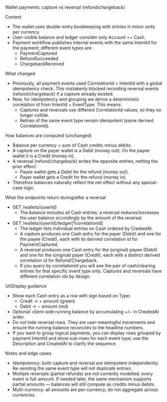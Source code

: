 Wallet payments: capture vs reversal (refund/chargeback)

Context
- The wallet uses double-entry bookkeeping with entries in minor units per currency.
- User-visible balance and ledger consider only Account == Cash.
- Payment workflow publishes internal events with the same IntentId for the payment; different event types are:
  - PaymentCaptured
  - RefundSucceeded
  - ChargebackReceived

What changed
- Previously, all payment events used CorrelationId = IntentId with a global idempotency check. This mistakenly blocked recording reversal events (refund/chargeback) if a capture already existed.
- Now, for idempotency and grouping we derive a deterministic correlation id from IntentId + EventType. This means:
  - Captures and reversals use different CorrelationId values, so they no longer collide.
  - Retries of the same event type remain idempotent (same derived CorrelationId).

How balances are computed (unchanged)
- Balance per currency = sum of Cash credits minus debits.
- A capture on the payer wallet is a Debit (money out). On the payee wallet it is a Credit (money in).
- A reversal (refund/chargeback) writes the opposite entries, netting the prior effect:
  - Payee wallet gets a Debit for the refund (money out).
  - Payer wallet gets a Credit for the refund (money in).
- Therefore balances naturally reflect the net effect without any special-case logic.

What the endpoints return during/after a reversal
- GET /wallets/{userId}
  - The balance includes all Cash entries; a reversal reduces/increases the user balance accordingly by the amount of the reversal.
- GET /wallets/{userId}/ledger[?correlationId]
  - The ledger lists individual entries on Cash ordered by CreatedAt.
  - A capture produces one Cash entry for the payer (Debit) and one for the payee (Credit), each with its derived correlation id for PaymentCaptured.
  - A reversal produces one Cash entry for the (original) payee (Debit) and one for the (original) payer (Credit), each with a distinct derived correlation id for Refund/Chargeback.
  - If you query by correlationId you will see the pair of cash/clearing entries for that specific event type only. Captures and reversals have different correlation ids by design.

UI/Display guidance
- Show each Cash entry as a row with sign based on Type:
  - Credit → + amount (green)
  - Debit → − amount (red)
- Optional: client-side running balance by accumulating +/− in CreatedAt order.
- Do not hide reversal rows. They are user-meaningful movements and ensure the running balance reconciles to the headline numbers.
- If you want to group logical payments, you can display rows grouped by payment IntentId and show sub-rows for each event type; use the Description and CreatedAt to clarify the sequence.

Notes and edge cases
- Idempotency: both capture and reversal are idempotent independently. Re-sending the same event type will not duplicate entries.
- Multiple reversals (partial refunds) are not currently modelled; every event is full-amount. If needed later, the same mechanism supports partial amounts — balances will still compute as credits minus debits.
- Multi-currency: all amounts are per-currency; do not aggregate across currencies.
